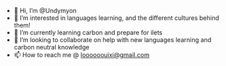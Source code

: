 - 👋 Hi, I’m @Undymyon
- 👀 I’m interested in languages learning, and the different cultures behind them!
- 🌱 I’m currently learning carbon and prepare for ilets 
- 💞️ I’m looking to collaborate on help with new languages learning and carbon neutral knowledge
- 📫 How to reach me @ loooooouixi@gmail.com

<!---
Undymyon/Undymyon is a ✨ special ✨ repository because its `README.md` (this file) appears on your GitHub profile.
You can click the Preview link to take a look at your changes.
--->
